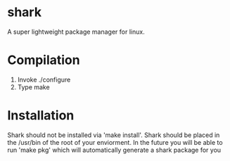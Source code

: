 shark
=====

A super lightweight package manager for linux.



Compilation
===========

1. Invoke ./configure
2. Type make



Installation
============
Shark should not be installed via 'make install'. Shark should be placed in the /usr/bin of the root of your enviorment. In the future you will be able to run 'make pkg' which will automatically generate a shark package for you
